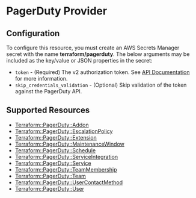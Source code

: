 # PagerDuty Provider

## Configuration

To configure this resource, you must create an AWS Secrets Manager secret with the name **terraform/pagerduty**. The below arguments may be included as the key/value or JSON properties in the secret:

* `token` - (Required) The v2 authorization token. See [API Documentation](https://v2.developer.pagerduty.com/docs/authentication) for more information.
* `skip_credentials_validation` - (Optional) Skip validation of the token against the PagerDuty API.


## Supported Resources

* [Terraform::PagerDuty::Addon](docs/providers/pagerduty/Addon.md)
* [Terraform::PagerDuty::EscalationPolicy](docs/providers/pagerduty/EscalationPolicy.md)
* [Terraform::PagerDuty::Extension](docs/providers/pagerduty/Extension.md)
* [Terraform::PagerDuty::MaintenanceWindow](docs/providers/pagerduty/MaintenanceWindow.md)
* [Terraform::PagerDuty::Schedule](docs/providers/pagerduty/Schedule.md)
* [Terraform::PagerDuty::ServiceIntegration](docs/providers/pagerduty/ServiceIntegration.md)
* [Terraform::PagerDuty::Service](docs/providers/pagerduty/Service.md)
* [Terraform::PagerDuty::TeamMembership](docs/providers/pagerduty/TeamMembership.md)
* [Terraform::PagerDuty::Team](docs/providers/pagerduty/Team.md)
* [Terraform::PagerDuty::UserContactMethod](docs/providers/pagerduty/UserContactMethod.md)
* [Terraform::PagerDuty::User](docs/providers/pagerduty/User.md)